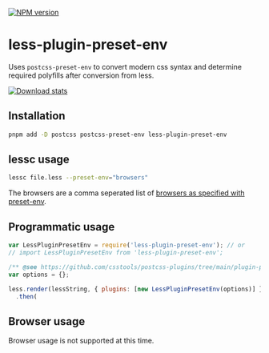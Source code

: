 [![NPM version](https://img.shields.io/npm/v/less-plugin-preset-env.svg)](https://www.npmjs.com/package/less-plugin-preset-env)

# less-plugin-preset-env

Uses `postcss-preset-env` to convert modern css syntax and determine required polyfills after conversion from less.

[![Download stats](https://nodei.co/npm/less-plugin-preset-env.png?downloads=true&downloadRank=true)](https://www.npmjs.com/package/less-plugin-preset-env)

## Installation

```bash
pnpm add -D postcss postcss-preset-env less-plugin-preset-env
```

## lessc usage

```bash
lessc file.less --preset-env="browsers"
```

The browsers are a comma seperated list of [browsers as specified with preset-env](https://github.com/csstools/postcss-plugins/tree/main/plugin-packs/postcss-preset-env#browsers).

## Programmatic usage

```js
var LessPluginPresetEnv = require('less-plugin-preset-env'); // or
// import LessPluginPresetEnv from 'less-plugin-preset-env';

/** @see https://github.com/csstools/postcss-plugins/tree/main/plugin-packs/postcss-preset-env#options */
var options = {};

less.render(lessString, { plugins: [new LessPluginPresetEnv(options)] })
  .then(
```

## Browser usage

Browser usage is not supported at this time.
